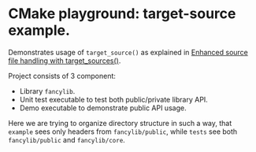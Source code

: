 # CMake playground: target-source example.

Demonstrates usage of `target_source()` as explained in
[Enhanced source file handling with target_sources()](https://crascit.com/2016/01/31/enhanced-source-file-handling-with-target_sources).

Project consists of 3 component:
+ Library `fancylib`.
+ Unit test executable to test both public/private library API.
+ Demo executable to demonstrate public API usage.

Here we are trying to organize directory structure in such a way,
that `example` sees only headers from `fancylib/public`, while `tests` see both
`fancylib/public` and `fancylib/core`.
